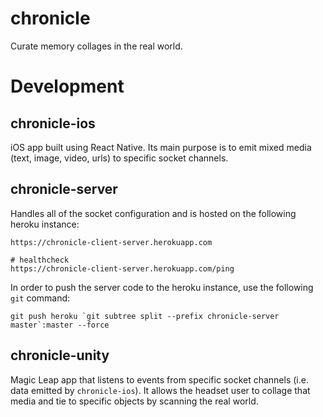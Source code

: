 # chronicle
Curate memory collages in the real world.

# Development
## chronicle-ios
iOS app built using React Native. Its main purpose is to emit mixed media (text, image, video, urls) to specific socket channels.

## chronicle-server
Handles all of the socket configuration and is hosted on the following heroku instance:
```
https://chronicle-client-server.herokuapp.com

# healthcheck
https://chronicle-client-server.herokuapp.com/ping
```

In order to push the server code to the heroku instance, use the following `git` command:

```
git push heroku `git subtree split --prefix chronicle-server master`:master --force
```

## chronicle-unity
Magic Leap app that listens to events from specific socket channels (i.e. data emitted by `chronicle-ios`). It allows the headset user to collage that media and tie to specific objects by scanning the real world.
